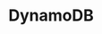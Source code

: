 # DynamoDB

[AWS.DynamoDB.DocumentClient]: https://docs.aws.amazon.com/AWSJavaScriptSDK/latest/AWS/Config.html#update-property



[Create, Read, Update, and Delete an Item]: https://docs.aws.amazon.com/amazondynamodb/latest/developerguide/GettingStarted.NodeJs.03.html

